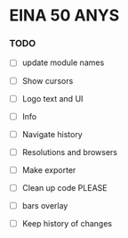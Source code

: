 # EINA 50 ANYS

### TODO

- [ ] update module names

- [ ] Show cursors
- [ ] Logo text and UI
- [ ] Info

- [ ] Navigate history
- [ ] Resolutions and browsers
- [ ] Make exporter
- [ ] Clean up code PLEASE

- [ ] bars overlay
- [ ] Keep history of changes
